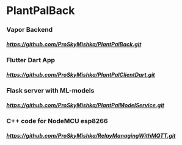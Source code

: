# PlantPalBack
### Vapor Backend
##### https://github.com/ProSkyMishka/PlantPalBack.git
### Flutter Dart App
##### https://github.com/ProSkyMishka/PlantPalClientDart.git
### Flask server with ML-models
##### https://github.com/ProSkyMishka/PlantPalModelService.git
### C++ code for NodeMCU esp8266
##### https://github.com/ProSkyMishka/RelayManagingWithMQTT.git
